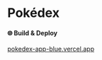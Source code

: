 # Pokédex

#### :globe_with_meridians: Build & Deploy
[pokedex-app-blue.vercel.app](https://pokedex-app-blue.vercel.app/)
